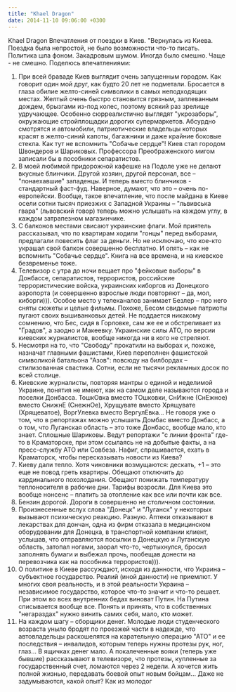 ```yaml
---
title: "Khael Dragon"
date: 2014-11-10 09:06:00 +0300
---
```


Khael Dragon
Впечатления от поездки в Киев.
"Вернулась из Киева. Поездка была непростой, не было возможности что-то писать. Политика шла фоном. Закадровым шумом. Иногда было смешно. Чаще - не смешно. Поделюсь впечатлениями:
1. При всей браваде Киев выглядит очень запущенным городом. Как говорит один мой друг, как будто 20 лет не подметали. Бросается в глаза обилие желто-синей символики в самых неподходящих местах. Желтый очень быстро становится грязным, заплеванным дождем, брызгами из-под колес, поэтому всякий раз зрелище удручающее. Особенно сюрреалистично выглядят "укрозаборы", окружающие стройплощадки дорогих супермаркетов. Абсурдно смотрятся и автомобили, патриотические владельцы которых красят в желто-синий капоты, багажники и даже крайние боковые стекла. Как тут не вспомнить "Собачье сердце"! Киев стал городом Швондеров и Шариковых. Профессора Преображенского мигом записали бы в пособники сепаратистов.
2. В моей любимой придорожной кафешке на Подоле уже не делают вкусные блинчики. Другой хозяин, другой персонал, все – "понаехавшие" западенцы. И теперь вместо блинчиков - стандартный фаст-фуд. Наверное, думают, что это – очень по-европейски. Вообще, такое впечатление, что после майдана в Киеве осели сотни тысяч приезжих с Западной Украины – "львивська гвара" (львовский говор) теперь можно услышать на каждом углу, в каждом затрапезном магазинчике.
3. С балконов местами свисают украинские флаги. Мой приятель рассказывал, что по квартирам ходили "гонцы" перед выборами, предлагали повесить флаг за деньги. Но не исключаю, что кое-кто украшал свой балкон совершенно бесплатно. И опять – как не вспомнить "Собачье сердце". Книга на все времена, и на киевское безвременье тоже.
4. Телевизор с утра до ночи вещает про "фейковые выборы" в Донбассе, сепаратистов, террористов, российские террористические войска, украинских киборгов из Донецкого аэропорта (и совершенно взрослые люди повторяют – да, мол, киборги))). Особое место у телеканалов занимает Безлер – про него сняты сюжеты и целые фильмы. Похоже, Бесом свидомые патриоты пугают своих вышиванковых детей. Не поддается никакому сомнению, что Бес, сидя в Горловке, сам же ее и обстреливает из "Градов", а заодно и Макеевку. Украинские силы АТО, по версии киевских журналистов, вообще никогда ни в кого не стреляют.
5. Несмотря на то, что "Свободу" прокатили на выборах и, похоже, назначат главными фашистами, Киев переполнен фашистской символикой батальона "Азов": повсюду на билбордах – стилизованная свастика. Сотни, если не тысячи рекламных досок по всей столице.
6. Киевские журналисты, повторяя мантры о единой и неделимой Украине, понятия не имеют, как на самом деле называются города и поселки Донбасса. ТошкОвка вместо ТОшковки, СнИжне (СнЕжное) вместо СнижнЕ (СнежнОе), Хрущувате вместо Хрящувате (Хрящеватое), ВоргУлевка вместо ВергулЕвка... Не говоря уже о том, что в репортажах можно услышать Домбас вместо Донбасс, а о том, что Луганская область – это тоже Донбасс, вообще мало, кто знает. Сплошные Шариковы. Ведут репортажи "с линии фронта" где-то в Краматорске, при этом ссылаясь не на добытые факты, а на пресс-службу АТО или Совбеза. Нафиг, спрашивается, ехать в Краматорск, чтобы пересказывать новости из Киева?
7. Киеву дали тепло. Хотя чиновники возмущаются: дескать, +1 – это еще не повод греть квартиры. Обещают отключить до кардинального похолодания. Обещают понижать температуру теплоносителя в рабочие дни. Тарифы возросли. Для Киева это вообще нонсенс – платить за отопление как все или почти как все.
8. Бензин дорогой. Дороги в совершенно не столичном состоянии.
9. Произнесенные вслух слова "Донецк" и "Луганск" у некоторых вызывают психическую реакцию. Разную. Аптеки отказывают в лекарствах для дончан, одна из фирм отказала в медицинском оборудовании для Донецка, в транспортной компании клиент, услышав, что отправляются посылки в Донецкую и Луганскую область, затопал ногами, заорал что-то, чертыхнулся, бросил заполнять бумаги и выбежал прочь, пообещав донести на перевозчика как на пособника террористов))).
10. О политике в Киеве рассуждают, исходя из данности, что Украина – субъектное государство. Реалий (иной данности) не приемлют. У многих своя реальность, и в этой реальности Украина – независимое государство, которое что-то значит и что-то решает. При этом во всех внутренних бедах виноват Путин. На Путина списывается вообще все. Понять и принять, что в собственных "негараздах" нужно винить самих себя, мало, кто может.
11. На каждом шагу – сборщики денег. Молодые люди студенческого возраста уныло бродят по проезжей части в надежде, что автовладельцы раскошелятся на карательную операцию "АТО" и ее последствия – инвалидов, которым теперь нужны протезы рук, ног, глаз... В ящичках денег мало. А покалеченные вояки (теперь уже бывшие) рассказывают в телевизоре, что протезы, купленные за государственный счет, ломаются через 2 недели. А хочется жить полной жизнью, передавать боевой опыт новым бойцам... Даже не задумываются, какой опыт? Как из молодог

